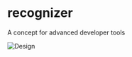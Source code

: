 recognizer
==========

A concept for advanced developer tools

![Design](https://raw.github.com/equiet/recognizer/master/recognizer_concept.png)
